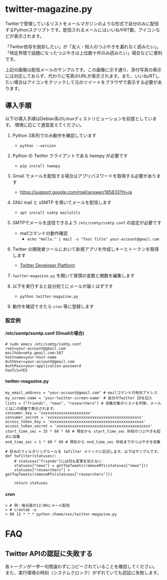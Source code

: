 # twitter-magazine.py

Twitterで管理しているリストをメールマガジンのような形式で自分のみに配信するPythonスクリプトです。配信されるメールにはいいねやRT数、アイコンなどが表示されます。

「Twitter依存を脱却したい」が「友人・知人のつぶやきを漏れなく読みたい」。
「特定界隈で話題になったつぶやきは上位数十件のみ読みたい」場合などに便利です。

上記の画像は配信メールのサンプルです。この画像に示す通り、添付写真の表示には対応しておらず、代わりに写真のURLが表示されます。また、いいね/RTしたい場合はアイコンをクリックして元のツイートをブラウザで表示する必要があります。

## 導入手順
以下の導入手順はDebian系のLinuxディストリビューションを前提としています。
環境に応じて適宜変えてください。

1. Python 3系列でのみ動作を確認しています
    - `python --version`
2. Python の Twitter クライアントである tweepy が必要です
    - `pip install tweepy`
3. Gmail でメールを配信する場合はアプリパスワードを取得する必要があります
    - https://support.google.com/mail/answer/185833?hl=ja
4. GNU mail と sSMTP を用いてメールを配信します
    - `apt install ssmtp mailutils`
5. SMTPでメールを送信できるよう `/etc/ssmtp/ssmtp.conf` の設定が必要です
    - mailコマンドの動作確認
        - `echo "Hello." | mail -s "Test Title" your-account@gmail.com`
6. Twitter の開発者ツールにおいて新規アプリを作成しキーとトークンを取得します
    - [Twitter Developer Platform](https://developer.twitter.com/)

7. `twitter-magazine.py` を開いて冒頭の変数と関数を編集します

8. 以下を実行すると自分宛てにメールが届くはずです
    - `python twitter-magazine.py`
   
9. 動作を確認できたら `cron` 等に登録します

### 設定例
#### /etc/ssmtp/ssmtp.conf (Gmailの場合)
    # sudo emacs /etc/ssmtp/ssmtp.conf
    root=your-account@gmail.com
    mailhub=smtp.gmail.com:587
    hostname=your-host-name
    AuthUser=your-account@gmail.com
    AuthPass=your-application-password
    UseTLS=YES

#### twitter-magazine.py
    my_email_address = "your-account@gmail.com" # mailコマンドの宛先アドレス
    my_screen_name = 'your-twitter-screen-name' # 自分のTwitter IDを記入
    lists = ["friends", "news", "researchers"] # 収集対象のリストを列挙。メールにはこの順番で表示されます。
    consumer_key = 'xxxxxxxxxxxxxxxxxxxxxx'
    consumer_secret = 'xxxxxxxxxxxxxxxxxxxxxxxxxxxxxxxxxxxxxxxxxx'
    access_token_key = 'xxxxxxxxxxxxxxxxxxxxxxxxxxxxxxxxxxxxxxxxxx'
    access_token_secret = 'xxxxxxxxxxxxxxxxxxxxxxxxxxxxxxxxxxxxxxxxxx'
    start_time_sec = 25 * 60 * 60 # 現在から start_time_sec 秒前のつぶやきを起点に収集
    end_time_sec = 1 * 60 * 60 # 現在から end_time_sec 秒前までのつぶやきを収集

    # 好みのフィルタリングルールを twfilter メソッドに記述します。以下はサンプルです。
    def twfilter(statuses):
        # statuses["friends"]には何も変更を加えない
        statuses["news"] = getTopTweets(removeRTs(statuses["news"]))
        statuses["researchers"] = getTopTweets(removeRTs(statuses["researchers"]))

        return statuses

#### cron
    > # 例：毎日昼の12:00にメール配信
    > # crontab -e
    > 00 12 * * * python /home/xxx/twitter-magazine.py 

# FAQ
## Twitter APIの認証に失敗する
各トークンが一字一句間違わずにコピーされていることを確認してください。
また、実行環境の時刻（システムクロック）がずれていても認証に失敗します。




